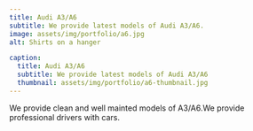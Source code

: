 ```yaml
---
title: Audi A3/A6
subtitle: We provide latest models of Audi A3/A6.
image: assets/img/portfolio/a6.jpg
alt: Shirts on a hanger

caption:
  title: Audi A3/A6
  subtitle: We provide latest models of Audi A3/A6
  thumbnail: assets/img/portfolio/a6-thumbnail.jpg
---
```

We provide clean and well mainted models of A3/A6.We provide professional drivers with cars.
